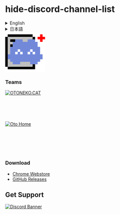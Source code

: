 # hide-discord-channel-list
<details>
  <summary>English</summary>
  Adds a button to show/hide the Discord channel list. <br>
  By being able to show/hide the channel list, you can use Discord in a smaller window size and make better use of the window. <br>
  The button color will also change to match the theme, so it will blend in seamlessly with Discord. <br>

You can show/hide the channel list by clicking the "☰" in the upper right corner of the screen.
  <img src="https://cdn.oto.pet/img/ex_before_d.png" style="display: block; width: auto; height: 500px;">
  <img src="https://cdn.oto.pet/img/ex_after_d.png" style="display: block; width: auto; height: 500px;">
  <img src="https://cdn.oto.pet/img/ex_before_l.png" style="display: block; width: auto; height: 500px;">
  <img src="https://cdn.oto.pet/img/ex_after_l.png" style="display: block; width: auto; height: 500px;">
</details>
<details>
  <summary>日本語</summary>
  Discordのチャンネルリストの表示/非表示を切り替えるボタンを追加します。<br>
  チャンネルリストの表示/非表示を切り替えられることによって、Discordをより小さいウィンドウサイズで使用することができ、ウィンドウを有効活用できます。<br>
  テーマに合わせてボタンの色も変更されるので、見た目に違和感がなくDiscordに溶け込みます。<br>

  画面右上に表示される「☰」をクリックすることでチャンネルリストの表示/非表示を切り替えることができます。
  <img src="https://cdn.oto.pet/img/ex_before_d.png" style="display: block; width: auto; height: 500px;">
  <img src="https://cdn.oto.pet/img/ex_after_d.png" style="display: block; width: auto; height: 500px;">
  <img src="https://cdn.oto.pet/img/ex_before_l.png" style="display: block; width: auto; height: 500px;">
  <img src="https://cdn.oto.pet/img/ex_after_l.png" style="display: block; width: auto; height: 500px;">
</details>
<div style="text-align: center;">
  <img src="https://github.com/otoneko1102/hide-discord-channel-list/blob/master/icons/128x128.png?raw=true" alt="Logo" style="display: block; width: auto; height: 128px;">
</div>

### Teams
<a href="https://oto.pet/"><img src="https://www.otoneko.cat/img/logo.png" alt="OTONEKO.CAT" style="display: block; width: auto; height: 100px;"/></a>
<a href="https://www.otoho.me/"><img src="https://www.otoho.me/img/logo.png" alt="Oto Home" style="display: block; width: auto; height: 100px;"/></a>

### Download
- [Chrome Webstore](https://chromewebstore.google.com/detail/hide-discord-channel-list/afnnekedjmpfllofmhfaaneckooaconj)
- [GitHub Releases](https://github.com/otoneko1102/hide-discord-channel-list/releases)

## Get Support
<a href="https://discord.gg/yKW8wWKCnS"><img src="https://discordapp.com/api/guilds/1005287561582878800/widget.png?style=banner4" alt="Discord Banner"/></a>
